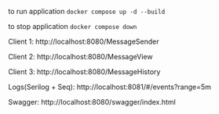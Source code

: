 to run application 
`docker compose up -d --build`


to stop application
`docker compose down`

Client 1: http://localhost:8080/MessageSender


Client 2: http://localhost:8080/MessageView


Client 3: http://localhost:8080/MessageHistory

Logs(Serilog + Seq): http://localhost:8081/#/events?range=5m

Swagger: http://localhost:8080/swagger/index.html







